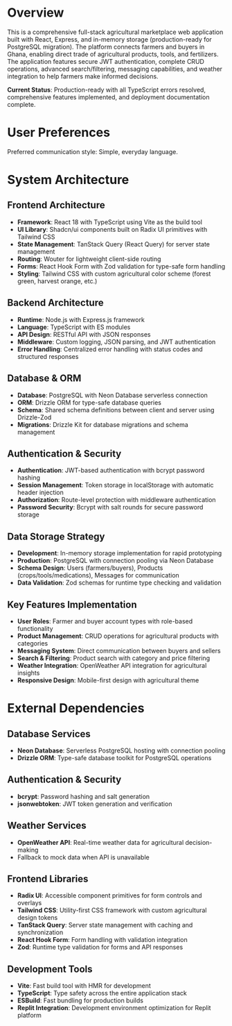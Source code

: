 # Overview

This is a comprehensive full-stack agricultural marketplace web application built with React, Express, and in-memory storage (production-ready for PostgreSQL migration). The platform connects farmers and buyers in Ghana, enabling direct trade of agricultural products, tools, and fertilizers. The application features secure JWT authentication, complete CRUD operations, advanced search/filtering, messaging capabilities, and weather integration to help farmers make informed decisions.

**Current Status**: Production-ready with all TypeScript errors resolved, comprehensive features implemented, and deployment documentation complete.

# User Preferences

Preferred communication style: Simple, everyday language.

# System Architecture

## Frontend Architecture
- **Framework**: React 18 with TypeScript using Vite as the build tool
- **UI Library**: Shadcn/ui components built on Radix UI primitives with Tailwind CSS
- **State Management**: TanStack Query (React Query) for server state management
- **Routing**: Wouter for lightweight client-side routing
- **Forms**: React Hook Form with Zod validation for type-safe form handling
- **Styling**: Tailwind CSS with custom agricultural color scheme (forest green, harvest orange, etc.)

## Backend Architecture
- **Runtime**: Node.js with Express.js framework
- **Language**: TypeScript with ES modules
- **API Design**: RESTful API with JSON responses
- **Middleware**: Custom logging, JSON parsing, and JWT authentication
- **Error Handling**: Centralized error handling with status codes and structured responses

## Database & ORM
- **Database**: PostgreSQL with Neon Database serverless connection
- **ORM**: Drizzle ORM for type-safe database queries
- **Schema**: Shared schema definitions between client and server using Drizzle-Zod
- **Migrations**: Drizzle Kit for database migrations and schema management

## Authentication & Security
- **Authentication**: JWT-based authentication with bcrypt password hashing
- **Session Management**: Token storage in localStorage with automatic header injection
- **Authorization**: Route-level protection with middleware authentication
- **Password Security**: Bcrypt with salt rounds for secure password storage

## Data Storage Strategy
- **Development**: In-memory storage implementation for rapid prototyping
- **Production**: PostgreSQL with connection pooling via Neon Database
- **Schema Design**: Users (farmers/buyers), Products (crops/tools/medications), Messages for communication
- **Data Validation**: Zod schemas for runtime type checking and validation

## Key Features Implementation
- **User Roles**: Farmer and buyer account types with role-based functionality
- **Product Management**: CRUD operations for agricultural products with categories
- **Messaging System**: Direct communication between buyers and sellers
- **Search & Filtering**: Product search with category and price filtering
- **Weather Integration**: OpenWeather API integration for agricultural insights
- **Responsive Design**: Mobile-first design with agricultural theme

# External Dependencies

## Database Services
- **Neon Database**: Serverless PostgreSQL hosting with connection pooling
- **Drizzle ORM**: Type-safe database toolkit for PostgreSQL operations

## Authentication & Security
- **bcrypt**: Password hashing and salt generation
- **jsonwebtoken**: JWT token generation and verification

## Weather Services
- **OpenWeather API**: Real-time weather data for agricultural decision-making
- Fallback to mock data when API is unavailable

## Frontend Libraries
- **Radix UI**: Accessible component primitives for form controls and overlays
- **Tailwind CSS**: Utility-first CSS framework with custom agricultural design tokens
- **TanStack Query**: Server state management with caching and synchronization
- **React Hook Form**: Form handling with validation integration
- **Zod**: Runtime type validation for forms and API responses

## Development Tools
- **Vite**: Fast build tool with HMR for development
- **TypeScript**: Type safety across the entire application stack
- **ESBuild**: Fast bundling for production builds
- **Replit Integration**: Development environment optimization for Replit platform